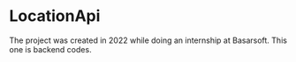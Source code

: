 # LocationApi
 The project was created in 2022 while doing an internship at Basarsoft.  This one is backend codes.
